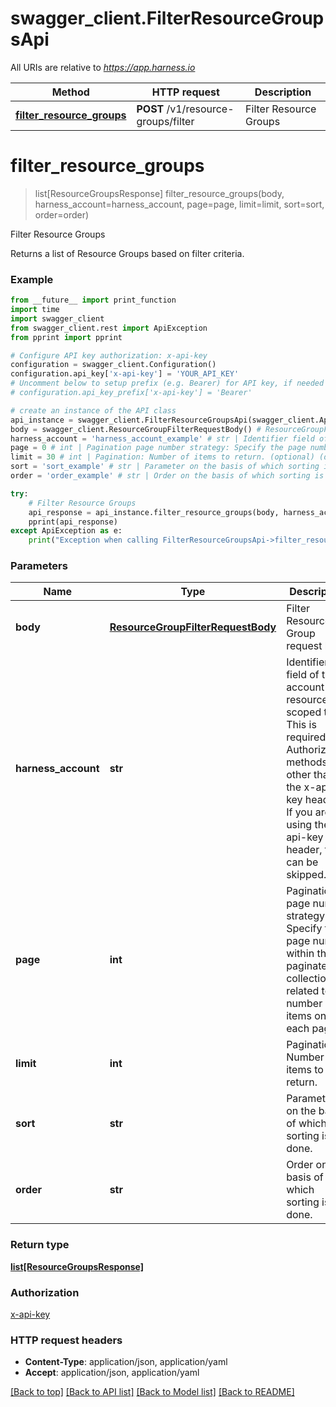 # swagger_client.FilterResourceGroupsApi

All URIs are relative to *https://app.harness.io*

Method | HTTP request | Description
------------- | ------------- | -------------
[**filter_resource_groups**](FilterResourceGroupsApi.md#filter_resource_groups) | **POST** /v1/resource-groups/filter | Filter Resource Groups

# **filter_resource_groups**
> list[ResourceGroupsResponse] filter_resource_groups(body, harness_account=harness_account, page=page, limit=limit, sort=sort, order=order)

Filter Resource Groups

Returns a list of Resource Groups based on filter criteria.

### Example
```python
from __future__ import print_function
import time
import swagger_client
from swagger_client.rest import ApiException
from pprint import pprint

# Configure API key authorization: x-api-key
configuration = swagger_client.Configuration()
configuration.api_key['x-api-key'] = 'YOUR_API_KEY'
# Uncomment below to setup prefix (e.g. Bearer) for API key, if needed
# configuration.api_key_prefix['x-api-key'] = 'Bearer'

# create an instance of the API class
api_instance = swagger_client.FilterResourceGroupsApi(swagger_client.ApiClient(configuration))
body = swagger_client.ResourceGroupFilterRequestBody() # ResourceGroupFilterRequestBody | Filter Resource Group request body
harness_account = 'harness_account_example' # str | Identifier field of the account the resource is scoped to. This is required for Authorization methods other than the x-api-key header. If you are using the x-api-key header, this can be skipped. (optional)
page = 0 # int | Pagination page number strategy: Specify the page number within the paginated collection related to the number of items on each page. (optional) (default to 0)
limit = 30 # int | Pagination: Number of items to return. (optional) (default to 30)
sort = 'sort_example' # str | Parameter on the basis of which sorting is done. (optional)
order = 'order_example' # str | Order on the basis of which sorting is done. (optional)

try:
    # Filter Resource Groups
    api_response = api_instance.filter_resource_groups(body, harness_account=harness_account, page=page, limit=limit, sort=sort, order=order)
    pprint(api_response)
except ApiException as e:
    print("Exception when calling FilterResourceGroupsApi->filter_resource_groups: %s\n" % e)
```

### Parameters

Name | Type | Description  | Notes
------------- | ------------- | ------------- | -------------
 **body** | [**ResourceGroupFilterRequestBody**](ResourceGroupFilterRequestBody.md)| Filter Resource Group request body | 
 **harness_account** | **str**| Identifier field of the account the resource is scoped to. This is required for Authorization methods other than the x-api-key header. If you are using the x-api-key header, this can be skipped. | [optional] 
 **page** | **int**| Pagination page number strategy: Specify the page number within the paginated collection related to the number of items on each page. | [optional] [default to 0]
 **limit** | **int**| Pagination: Number of items to return. | [optional] [default to 30]
 **sort** | **str**| Parameter on the basis of which sorting is done. | [optional] 
 **order** | **str**| Order on the basis of which sorting is done. | [optional] 

### Return type

[**list[ResourceGroupsResponse]**](ResourceGroupsResponse.md)

### Authorization

[x-api-key](../README.md#x-api-key)

### HTTP request headers

 - **Content-Type**: application/json, application/yaml
 - **Accept**: application/json, application/yaml

[[Back to top]](#) [[Back to API list]](../README.md#documentation-for-api-endpoints) [[Back to Model list]](../README.md#documentation-for-models) [[Back to README]](../README.md)

